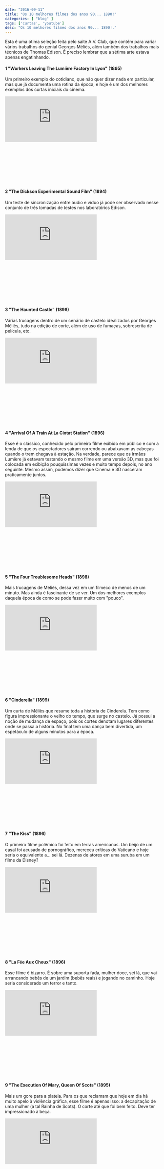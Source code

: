 ```yaml
---
date: "2016-09-11"
title: "Os 10 melhores filmes dos anos 90... 1890!"
categories: [ "blog" ]
tags: ['curtas', 'youtube']
desc: "Os 10 melhores filmes dos anos 90... 1890!."
---
```

Esta é uma ótima seleção feita pelo saite A.V. Club, que contém para variar vários trabalhos do genial Georges Méliès, além também dos trabalhos mais técnicos de Thomas Edison. É preciso lembrar que a sétima arte estava apenas engatinhando.

#### 1 "Workers Leaving The Lumière Factory In Lyon" (1895)

Um primeiro exemplo do cotidiano, que não quer dizer nada em particular, mas que já documenta uma rotina da época, e hoje é um dos melhores exemplos dos curtas iniciais do cinema.

<div class="video_container" style="position:relative;width:100%;height:0;padding-bottom:56.25%">
<iframe class="video_youtube" src="https://www.youtube.com/embed/OYpKZx090UE" frameborder="0" allowfullscreen></iframe>
</div>

#### 2 "The Dickson Experimental Sound Film" (1894)

Um teste de sincronização entre áudio e víduo já pode ser observado nesse conjunto de três tomadas de testes nos laboratórios Edison.

<div class="video_container" style="position:relative;width:100%;height:0;padding-bottom:56.25%">
<iframe class="video_youtube" src="https://www.youtube.com/embed/Y6b0wpBTR1s" frameborder="0" allowfullscreen></iframe>
</div>

#### 3 "The Haunted Castle" (1896)

Várias trucagens dentro de um cenário de castelo idealizados por Georges Méliès, tudo na edição de corte, além de uso de fumaças, sobrescrita de película, etc.

<div class="video_container" style="position:relative;width:100%;height:0;padding-bottom:56.25%">
<iframe class="video_youtube" src="https://www.youtube.com/embed/OPmKaz3Quzo" frameborder="0" allowfullscreen></iframe>
</div>

#### 4 "Arrival Of A Train At La Ciotat Station" (1896)

Esse é o clássico, conhecido pelo primeiro filme exibido em público e com a lenda de que os espectadores saíram correndo ou abaixavam as cabeças quando o trem chegava à estação. Na verdade, parece que os irmãos Lumière já estavam testando o mesmo filme em uma versão 3D, mas que foi colocada em exibição pouquíssimas vezes e muito tempo depois, no ano seguinte. Mesmo assim, podemos dizer que Cinema e 3D nasceram praticamente juntos.

<div class="video_container" style="position:relative;width:100%;height:0;padding-bottom:56.25%">
<iframe class="video_youtube" src="https://www.youtube.com/embed/1dgLEDdFddk" frameborder="0" allowfullscreen></iframe>
</div>

#### 5 "The Four Troublesome Heads" (1898)

Mais trucagens de Méliès, dessa vez em um filmeco de menos de um minuto. Mas ainda é fascinante de se ver. Um dos melhores exemplos daquela época de como se pode fazer muito com "pouco".

<div class="video_container" style="position:relative;width:100%;height:0;padding-bottom:56.25%">
<iframe class="video_youtube" src="https://www.youtube.com/embed/_Sgr5FVjnXs" frameborder="0" allowfullscreen></iframe>
</div>

#### 6 "Cinderella" (1899)

Um curta de Méliès que resume toda a história de Cinderela. Tem como figura impressionante o velho do tempo, que surge no castelo. Já possui a noção de mudança de espaço, pois os cortes denotam lugares diferentes onde se passa a história. No final tem uma dança bem divertida, um espetáculo de alguns minutos para a época.

<div class="video_container" style="position:relative;width:100%;height:0;padding-bottom:56.25%">
<iframe class="video_youtube" src="https://www.youtube.com/embed/0caKk_42n7A" frameborder="0" allowfullscreen></iframe>
</div>

#### 7 "The Kiss" (1896)

O primeiro filme polêmico foi feito em terras americanas. Um beijo de um casal foi acusado de pornográfico, mereceu críticas do Vaticano e hoje seria o equivalente a... sei lá. Dezenas de atores em uma suruba em um filme da Disney?

<div class="video_container" style="position:relative;width:100%;height:0;padding-bottom:56.25%">
<iframe class="video_youtube" src="https://www.youtube.com/embed/IUyTcpvTPu0" frameborder="0" allowfullscreen></iframe>
</div>

#### 8 "La Fée Aux Choux" (1896) 

Esse filme é bizarro. É sobre uma suporta fada, mulher doce, sei lá, que vai arrancando bebês de um jardim (bebês reais) e jogando no caminho. Hoje seria considerado um terror e tanto.

<div class="video_container" style="position:relative;width:100%;height:0;padding-bottom:56.25%">
<iframe class="video_youtube" src="https://www.youtube.com/embed/MTd7r0VkgnQ" frameborder="0" allowfullscreen></iframe>
</div>

#### 9 "The Execution Of Mary, Queen Of Scots" (1895)

Mais um gore para a plateia. Para os que reclamam que hoje em dia há muito apelo à violência gráfica, esse filme é apenas isso: a decapitação de uma mulher (a tal Rainha de Scots). O corte até que foi bem feito. Deve ter impressionado à beça.

<div class="video_container" style="position:relative;width:100%;height:0;padding-bottom:56.25%">
<iframe class="video_youtube" src="https://www.youtube.com/embed/XgDG_wc19aU" frameborder="0" allowfullscreen></iframe>
</div>

#### 10 "The X-Ray Fiend" (1897)

Na época o Raio-X havia sido descoberto e a criatividade já começava a aflorar. Esse filmeco é bem divertido pela sua inocência, e demonstra como havia curiosidade a respeito das inovações tecnológicas e científicas. Aliás, a Scientific American aquele ano lançou um artigo explicando como fazer Raio-X em sua própria casa!

<div class="video_container" style="position:relative;width:100%;height:0;padding-bottom:56.25%">
<iframe class="video_youtube" src="https://www.youtube.com/embed/3gMCkFRMJQQ" frameborder="0" allowfullscreen></iframe>
</div>

Fonte: A.V. Club - [The 10 best films of the 1890s](http://www.avclub.com/article/the-10-best-films-of-the-1890s-87648)
